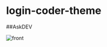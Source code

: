 # login-coder-theme
##AskDEV


![front](https://user-images.githubusercontent.com/90989827/194174659-897b2faa-aa55-455b-95f9-9bacb50e9c8f.png)
